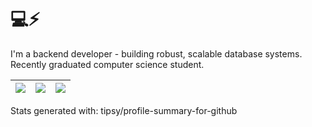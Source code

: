 # 💻⚡

I'm a backend developer - building robust, scalable database systems. Recently graduated computer science student.

|![](https://github-profile-summary-cards.vercel.app/api/cards/stats?username=woodmtaylor&theme=dracula)|![](https://github-profile-summary-cards.vercel.app/api/cards/repos-per-language?username=woodmtaylor&theme=dracula)|![](https://github-profile-summary-cards.vercel.app/api/cards/most-commit-language?username=woodmtaylor&theme=dracula)|
|-----|------|------|

Stats generated with: tipsy/profile-summary-for-github
